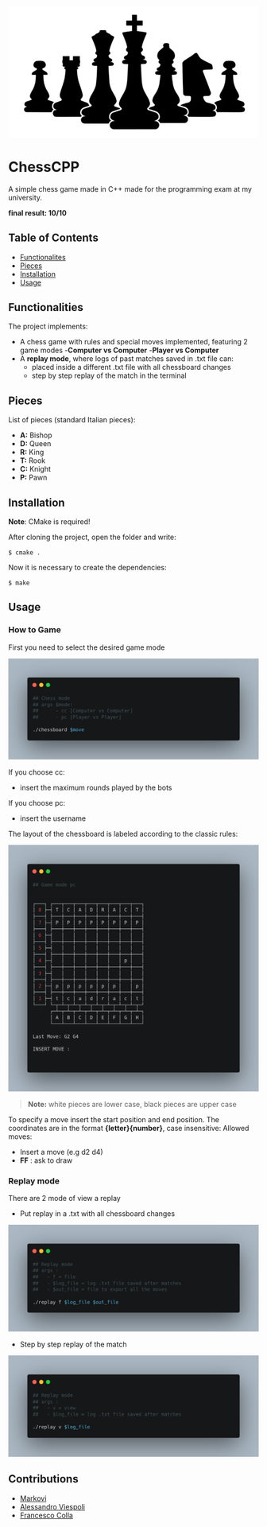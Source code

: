 <p align="center">
	<img src="docs/images/preview.png">
</p>


# ChessCPP
A simple chess game made in C++ made for the programming exam at my university. 

**final result: 10/10**

## Table of Contents
- [Functionalites](#functionalities)
- [Pieces](#pieces)
- [Installation](#installation)
- [Usage](#usage)


## Functionalities
The project implements:
- A chess game with rules and special moves implemented, featuring 2 game modes
        -**Computer vs Computer**
        -**Player vs Computer**
- A **replay mode**, where logs of past matches saved in .txt file can: 
	- placed inside a different .txt file with all chessboard changes
	- step by step replay of the match in the terminal

## Pieces
List of pieces (standard Italian pieces):
- **A:** Bishop
- **D:** Queen
- **R:** King
- **T:** Rook
- **C:** Knight
- **P:** Pawn


## Installation
**Note**: CMake is required!

After cloning the project, open the folder and write:
```shell 
$ cmake . 
```
Now it is necessary to create the dependencies: 
```shell 
$ make 
```

## Usage
### How to Game
First you need to select the desired game mode
<p align="center">
	<img src="docs/images/howtogame.png">
</p>

If you choose cc:
- insert the maximum rounds played by the bots
  
If you choose pc:
- insert the username

The layout of the chessboard is labeled according to the classic rules:
<p align="center">
	<img src="docs/images/chesspreview.png">
</p>


>**Note:** white pieces are lower case, black pieces are upper case

To specify a move insert the start position and end position. 
The coordinates are in the format **{letter}{number}**, case insensitive:
Allowed moves:
- Insert a move (e.g d2 d4)
- **FF** : ask to draw

### Replay mode
There are 2 mode of view a replay
- Put replay in a .txt with all chessboard changes
<p align="center">
	<img src="docs/images/replayf.png">
</p>

- Step by step replay of the match
<p align="center">
	<img src="docs/images/replayv.png">
</p>

## Contributions
- [Markovi](https://github.com/Markovii00)
- [Alessandro Viespoli](https://github.com/zincalex)
- [Francesco Colla](https://github.com/thelion154)



